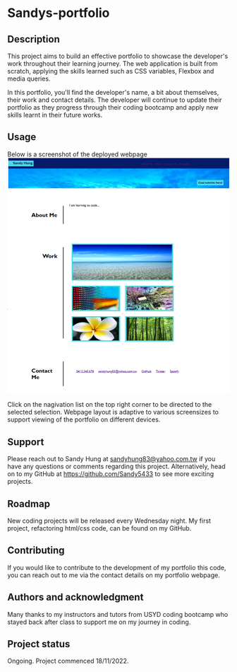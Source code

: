 # Sandys-portfolio

## Description

This project aims to build an effective portfolio to showcase the developer's work throughout their learning journey. The web application is built from scratch, applying the skills learned such as CSS variables, Flexbox and media queries. 

In this portfolio, you'll find the developer's name, a bit about themselves, their work and contact details. 
The developer will continue to update their portfolio as they progress through their coding bootcamp and apply new skills learnt in their future works.


## Usage

Below is a screenshot of the deployed webpage
![alt="SandysPortfolio"](Assets/images/sandysportfolio.png)

Click on the nagivation list on the top right corner to be directed to the selected selection.
Webpage layout is adaptive to various screensizes to support viewing of the portfolio on different devices.


## Support

Please reach out to Sandy Hung at sandyhung83@yahoo.com.tw if you have any questions or comments regarding this project. Alternatively, head on to my GitHub at https://github.com/Sandy5433 to see more exciting projects.

## Roadmap

New coding projects will be released every Wednesday night. My first project, refactoring html/css code, can be found on my GitHub.

## Contributing

If you would like to contribute to the development of my portfolio this code, you can reach out to me via the contact details on my portfolio webpage. 

## Authors and acknowledgment

Many thanks to my instructors and tutors from USYD coding bootcamp who stayed back after class to support me on my journey in coding.


## Project status

Ongoing. Project commenced 18/11/2022.
